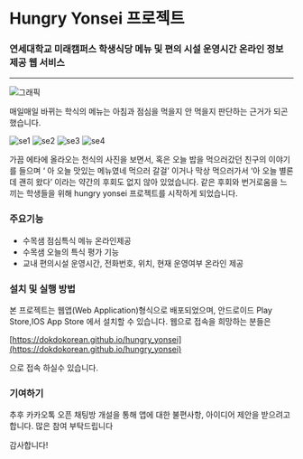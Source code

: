 # Hungry Yonsei 프로젝트
### 연세대학교 미래캠퍼스 학생식당 메뉴 및 편의 시설 운영시간 온라인 정보 제공 웹 서비스

----------------------------
![그래픽](https://github.com/dokdokorean/hungry_yonsei/assets/92303070/596c1386-8d5e-405b-974e-c0b05f055f05)


매일매일 바뀌는 학식의 메뉴는 아침과 점심을 먹을지 안 먹을지 판단하는 근거가 되곤했습니다. 


![se1](https://github.com/dokdokorean/hungry_yonsei/assets/92303070/22f9fb21-b199-402a-9b3e-deeedb0fa72a)
![se2](https://github.com/dokdokorean/hungry_yonsei/assets/92303070/7aca8295-2c18-4590-8e8c-23d0c0230ddb)
![se3](https://github.com/dokdokorean/hungry_yonsei/assets/92303070/b92ff72c-bbb1-436a-a950-1aee61077c85)
![se4](https://github.com/dokdokorean/hungry_yonsei/assets/92303070/e2de5cfb-c68c-4d60-9139-3ebcf7798faf)


가끔 에타에 올라오는 천식의 사진을 보면서, 혹은 오늘 밥을 먹으러갔던 친구의 이야기를 들으며 ‘ 아 오늘 맛있는 메뉴였네 먹으러 갈걸’ 이거나 막상 먹으러가서 ‘아 오늘 별론데 괜히 왔다’ 이라는 약간의 후회도 없지 않아 있었습니다. 같은 후회와 번거로움을 느끼는 학생들을 위해 hungry yonsei 프로젝트를 시작하게 되었습니다.

### 주요기능
- 수목샘 점심특식 메뉴 온라인제공
- 수목샘 오늘의 특식 평가 기능
- 교내 편의시설 운영시간, 전화번호, 위치, 현재 운영여부 온라인 제공

### 설치 및 실행 방법
본 프로젝트는 웹앱(Web Application)형식으로 배포되었으며, 안드로이드 Play Store,IOS App Store 에서 설치할 수 있습니다.
웹으로 접속을 희망하는 분들은 

[https://dokdokorean.github.io/hungry_yonsei](https://dokdokorean.github.io/hungry_yonsei)

으로 접속 하실수 있습니다.

### 기여하기
추후 카카오톡 오픈 채팅방 개설을 통해 앱에 대한 불편사항, 아이디어 제안을 받으려고 합니다.
많은 참여 부탁드립니다

감사합니다!








